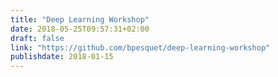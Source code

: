 ```yaml
---
title: "Deep Learning Workshop"
date: 2018-05-25T09:57:31+02:00
draft: false
link: "https://github.com/bpesquet/deep-learning-workshop"
publishdate: 2018-01-15
---
```

